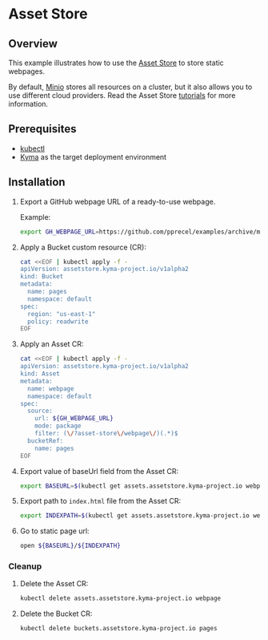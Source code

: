 # Asset Store

## Overview

This example illustrates how to use the [Asset Store](https://kyma-project.io/docs/components/asset-store) to store static webpages.

By default, [Minio](https://min.io/) stores all resources on a cluster, but it also allows you to use different cloud providers. Read the Asset Store [tutorials](https://kyma-project.io/docs/components/asset-store#tutorials-tutorials) for more information.

## Prerequisites

- [kubectl](https://kubernetes.io/docs/tasks/tools/install-kubectl/)
- [Kyma](https://kyma-project.io/docs/) as the target deployment environment

## Installation

1. Export a GitHub webpage URL of a ready-to-use webpage.

    Example:

    ```bash
    export GH_WEBPAGE_URL=https://github.com/pprecel/examples/archive/master.zip
    ```

2. Apply a Bucket custom resource (CR):

    ```bash
    cat <<EOF | kubectl apply -f -
    apiVersion: assetstore.kyma-project.io/v1alpha2
    kind: Bucket
    metadata:
      name: pages
      namespace: default
    spec:
      region: "us-east-1"
      policy: readwrite
    EOF
    ```

3. Apply an Asset CR:

    ```bash
    cat <<EOF | kubectl apply -f -
    apiVersion: assetstore.kyma-project.io/v1alpha2
    kind: Asset
    metadata:
      name: webpage
      namespace: default
    spec:
      source:
        url: ${GH_WEBPAGE_URL}
        mode: package
        filter: (\/?asset-store\/webpage\/)(.*)$
      bucketRef:
        name: pages
    EOF
    ```

4. Export value of baseUrl field from the Asset CR:

    ```bash
    export BASEURL=$(kubectl get assets.assetstore.kyma-project.io webpage -o jsonpath='{.status.assetRef.baseUrl}')
    ```

5. Export path to `index.html` file from the Asset CR:

    ```bash
    export INDEXPATH=$(kubectl get assets.assetstore.kyma-project.io webpage -o jsonpath='{range .status.assetRef.files[*]}{.name}{"\n"}{end}' | grep index.html)
    ```

6. Go to static page url:

    ```bash
    open ${BASEURL}/${INDEXPATH}
    ```

### Cleanup

1. Delete the Asset CR:

    ```bash
    kubectl delete assets.assetstore.kyma-project.io webpage
    ```

2. Delete the Bucket CR:

    ```bash
    kubectl delete buckets.assetstore.kyma-project.io pages
    ```
